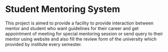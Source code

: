 # Student Mentoring System
  This project is aimed to provide a facility to provide interaction between mentor and student who want guidelines for their career and get appointment of meeting for special mentoring session or send query to their mentor using website and also fill the review form of the university which provided by institute every semester.
